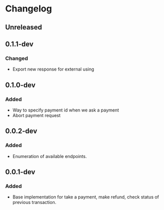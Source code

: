 # Changelog

## Unreleased

## 0.1.1-dev
### Changed
* Export new response for external using

## 0.1.0-dev
### Added
* Way to specify payment id when we ask a payment
* Abort payment request

## 0.0.2-dev
### Added
* Enumeration of available endpoints.

## 0.0.1-dev
### Added
* Base implementation for take a payment, make refund, check status of previous transaction.